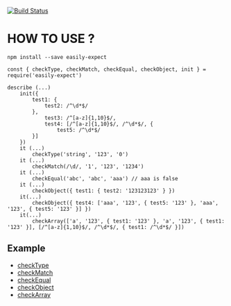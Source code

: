 [![Build Status](https://travis-ci.org/KSH-code/easily-expect.svg?branch=master)](https://travis-ci.org/KSH-code/easily-expect)

# HOW TO USE ?
```
npm install --save easily-expect
```
```
const { checkType, checkMatch, checkEqual, checkObject, init } = require('easily-expect')

describe (...)
    init({
        test1: {
            test2: /^\d*$/
        },
            test3: /^[a-z]{1,10}$/,
            test4: [/^[a-z]{1,10}$/, /^\d*$/, {
                test5: /^\d*$/
        }]
    })
    it (...)
        checkType('string', '123', '0')
    it (...)
        checkMatch(/\d/, '1', '123', '1234')
    it (...)
        checkEqual('abc', 'abc', 'aaa') // aaa is false
    it (...)
        checkObject({ test1: { test2: '123123123' } })
    it(...)
        checkObject({ test4: ['aaa', '123', { test5: '123' }, 'aaa', '123', { test5: '123' }] })
    it(...)
        checkArray(['a', '123', { test1: '123' }, 'a', '123', { test1: '123' }], [/^[a-z]{1,10}$/, /^\d*$/, { test1: /^\d*$/ }])
```
## Example
* [checkType](https://github.com/KSH-code/easily-expect/blob/master/test/checkType.test.js)
* [checkMatch](https://github.com/KSH-code/easily-expect/blob/master/test/checkMatch.test.js)
* [checkEqual](https://github.com/KSH-code/easily-expect/blob/master/test/checkEqual.test.js)
* [checkObject](https://github.com/KSH-code/easily-expect/blob/master/test/checkObject.test.js)
* [checkArray](https://github.com/KSH-code/easily-expect/blob/master/test/checkArray.test.js)